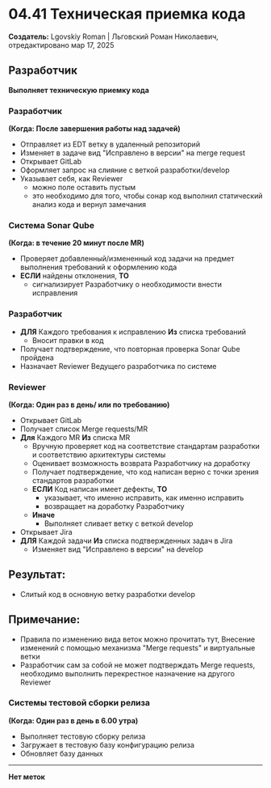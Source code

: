 # 04.41 Техническая приемка кода

**Создатель:** Lgovskiy Roman | Льговский Роман Николаевич, отредактировано мар 17, 2025

## Разработчик
**Выполняет техническую приемку кода**

### Разработчик
**(Когда: После завершения работы над задачей)**

- Отправляет из EDT ветку в удаленный репозиторий
- Изменяет в задаче вид "Исправлено в версии" на merge request
- Открывает GitLab
- Оформляет запрос на слияние с веткой разработки/develop
- Указывает себя, как Reviewer
  - можно поле оставить пустым
  - это необходимо для того, чтобы сонар код выполнил статический анализ кода и вернул замечания

### Система Sonar Qube
**(Когда: в течение 20 минут после MR)**

- Проверяет добавленный/измененный код задачи на предмет выполнения требований к оформлению кода
- **ЕСЛИ** найдены отклонения, **ТО**
  - сигнализирует Разработчику о необходимости внести исправления

### Разработчик
- **ДЛЯ** Каждого требования к исправлению **Из** списка требований
  - Вносит правки в код
- Получает подтверждение, что повторная проверка Sonar Qube пройдена
- Назначает Reviewer Ведущего разработчика по системе

### Reviewer
**(Когда: Один раз в день/ или по требованию)**

- Открывает GitLab
- Получает список Merge requests/MR
- **Для** Каждого MR **Из** списка MR
  - Вручную проверяет код на соответствие стандартам разработки и соответствию архитектуры системы
  - Оценивает возможность возврата Разработчику на доработку
  - Получает подтверждение, что код написан верно с точки зрения стандартов разработки
  - **ЕСЛИ** Код написан имеет дефекты, **ТО**
    - указывает, что именно исправить, как именно исправить
    - возвращает на доработку Разработчику
  - **Иначе**
    - Выполняет сливает ветку с веткой develop
- Открывает Jira
- **ДЛЯ** Каждой задачи **Из** списка подтвержденных задач в Jira
  - Изменяет вид "Исправлено в версии" на develop

## Результат:
- Слитый код в основную ветку разработки develop

## Примечание:
- Правила по изменению вида веток можно прочитать тут, Внесение изменений с помощью механизма "Merge requests" и виртуальные ветки
- Разработчик сам за собой не может подтверждать Merge requests, необходимо выполнить перекрестное назначение на другого Reviewer

### Системы тестовой сборки релиза
**(Когда: Один раз в день в 6.00 утра)**

- Выполняет тестовую сборку релиза
- Загружает в тестовую базу конфигурацию релиза
- Обновляет базу данных

---

**Нет меток**
